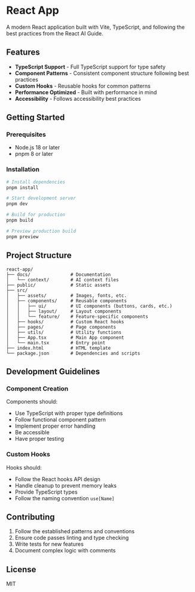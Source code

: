 # React App

A modern React application built with Vite, TypeScript, and following the best practices from the React AI Guide.

## Features

- **TypeScript Support** - Full TypeScript support for type safety
- **Component Patterns** - Consistent component structure following best practices
- **Custom Hooks** - Reusable hooks for common patterns
- **Performance Optimized** - Built with performance in mind
- **Accessibility** - Follows accessibility best practices

## Getting Started

### Prerequisites

- Node.js 18 or later
- pnpm 8 or later

### Installation

```bash
# Install dependencies
pnpm install

# Start development server
pnpm dev

# Build for production
pnpm build

# Preview production build
pnpm preview
```

## Project Structure

```
react-app/
├── docs/               # Documentation
│   └── context/        # AI context files
├── public/             # Static assets
├── src/
│   ├── assets/         # Images, fonts, etc.
│   ├── components/     # Reusable components
│   │   ├── ui/         # UI components (buttons, cards, etc.)
│   │   ├── layout/     # Layout components
│   │   └── feature/    # Feature-specific components
│   ├── hooks/          # Custom React hooks
│   ├── pages/          # Page components
│   ├── utils/          # Utility functions
│   ├── App.tsx         # Main App component
│   └── main.tsx        # Entry point
├── index.html          # HTML template
└── package.json        # Dependencies and scripts
```

## Development Guidelines

### Component Creation

Components should:
- Use TypeScript with proper type definitions
- Follow functional component pattern
- Implement proper error handling
- Be accessible
- Have proper testing

### Custom Hooks

Hooks should:
- Follow the React hooks API design
- Handle cleanup to prevent memory leaks
- Provide TypeScript types
- Follow the naming convention `use[Name]`

## Contributing

1. Follow the established patterns and conventions
2. Ensure code passes linting and type checking
3. Write tests for new features
4. Document complex logic with comments

## License

MIT
